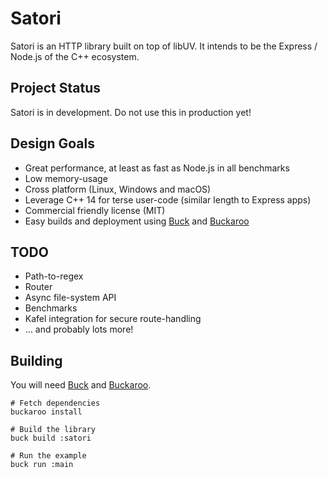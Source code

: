 # Satori

Satori is an HTTP library built on top of libUV. It intends to be the Express / Node.js of the C++ ecosystem.


## Project Status

Satori is in development. Do not use this in production yet!


## Design Goals

 * Great performance, at least as fast as Node.js in all benchmarks
 * Low memory-usage
 * Cross platform (Linux, Windows and macOS)
 * Leverage C++ 14 for terse user-code (similar length to Express apps)
 * Commercial friendly license (MIT)
 * Easy builds and deployment using [Buck](https://buckbuild.com) and [Buckaroo](https://buckaroo.pm) 


## TODO

 * Path-to-regex
 * Router
 * Async file-system API
 * Benchmarks
 * Kafel integration for secure route-handling
 * ... and probably lots more! 


## Building

You will need [Buck](https://buckbuild.com) and [Buckaroo](https://buckaroo.pm).

```
# Fetch dependencies
buckaroo install

# Build the library
buck build :satori

# Run the example
buck run :main
```
